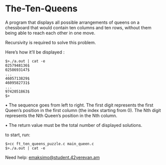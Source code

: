 # The-Ten-Queens

A program that displays all possible arrangements of queens on a chessboard that would contain ten columns and ten rows, without them being able to reach each other in one move.

Recursivity is required to solve this problem.

Here’s how it’ll be displayed :

```
$>./a.out | cat -e
0257948136$
0258693147$
...
4605713829$
4609582731$
...
9742051863$
$>
```
• The sequence goes from left to right. The first digit represents the first Queen’s
position in the first column (the index starting from 0). The Nth digit represents
the Nth Queen’s position in the Nth column.

• The return value must be the total number of displayed solutions.

to start, run:

```
$>cc ft_ten_queens_puzzle.c main_queen.c
$>./a.out | cat -e

```

Need help: emaksimo@student.42yerevan.am
